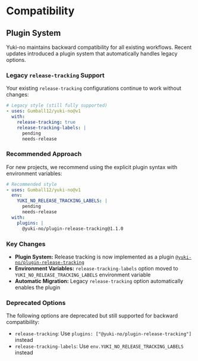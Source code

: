 # Compatibility

## Plugin System

Yuki-no maintains backward compatibility for all existing workflows. Recent updates introduced a plugin system that automatically handles legacy options.

### Legacy `release-tracking` Support

Your existing `release-tracking` configurations continue to work without changes:

```yaml
# Legacy style (still fully supported)
- uses: Gumball12/yuki-no@v1
  with:
    release-tracking: true
    release-tracking-labels: |
      pending
      needs-release
```

### Recommended Approach

For new projects, we recommend using the explicit plugin syntax with environment variables:

```yaml
# Recommended style
- uses: Gumball12/yuki-no@v1
  env:
    YUKI_NO_RELEASE_TRACKING_LABELS: |
      pending
      needs-release
  with:
    plugins: |
      @yuki-no/plugin-release-tracking@1.1.0
```

### Key Changes

- **Plugin System:** Release tracking is now implemented as a plugin [`@yuki-no/plugin-release-tracking`](../packages/release-tracking/)
- **Environment Variables:** `release-tracking-labels` option moved to `YUKI_NO_RELEASE_TRACKING_LABELS` environment variable
- **Automatic Migration:** Legacy `release-tracking` option automatically enables the plugin

### Deprecated Options

The following options are deprecated but still supported for backward compatibility:

- `release-tracking`: Use `plugins: ["@yuki-no/plugin-release-tracking"]` instead
- `release-tracking-labels`: Use `env.YUKI_NO_RELEASE_TRACKING_LABELS` instead
